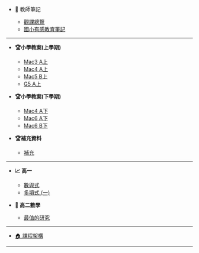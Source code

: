 - 🤗 教師筆記

  - [觀課總覽](教師/觀課總覽.md)
  - [國小有感教育筆記](教師/國小有感教育筆記.md)

---

- **🏆小學教案(上學期)**

  - [Mac3 A上](國小數學/Mac3A.md)
  - [Mac4 A上](國小數學/Mac4A.md)
  - [Mac5 B上](國小數學/Mac5B.md)
  - [G5 A上](國小數學/G5A.md)

- **🏆小學教案(下學期)**

  - [Mac4 A下](國小數學/Mac4A-.md)
  - [Mac6 A下](國小數學/Mac6A-.md)
  - [Mac6 B下](國小數學/Mac6B-.md)

  <!-- - [四年級](國小數學/四年級數學.md) -->
  <!-- - [五年級](國小數學/五年級數學.md) -->
  <!-- - [六年級](國小數學/六年級數學.md) -->

- **🏆補充資料**

  - [補充](國小數學/補充資料.md)

---

- **📈 高一**

  - [數與式](高中數學/高一/數與式.md)
  - [多項式 (一)](高中數學/高一/多項式一.md)

- **📐 高二數學**

  - [最值的研究](高中數學/高二/最值的研究.md)

<!-- - **📌 國中數學**

  - [📚 架構總覽](國中數學/README.md) -->

---

- [🏠 課程架構](README.md)

<!-- - **📌 小學數學** -->
<!---->
<!--   - [📚 架構總覽](國小數學/README.md) -->
<!---->
<!-- - **📌 高中數學** -->
<!--   - [📚 架構總覽](高中數學/README.md) -->

---
